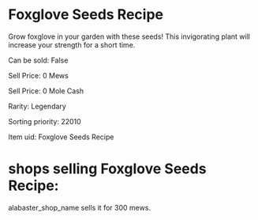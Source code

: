 # Foxglove Seeds Recipe

Grow foxglove in your garden with these seeds! This invigorating plant will increase your strength for a short time.

Can be sold: False

Sell Price: 0 Mews

Sell Price: 0 Mole Cash

Rarity: Legendary

Sorting priority: 22010

Item uid: Foxglove Seeds Recipe

# shops selling Foxglove Seeds Recipe:

alabaster_shop_name sells it for 300 mews.